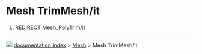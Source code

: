 # Mesh TrimMesh/it
1.  REDIRECT [Mesh_PolyTrim/it](Mesh_PolyTrim/it.md)



---
![](images/Button_right.svg) [documentation index](../README.md) > [Mesh](Mesh_Workbench.md) > Mesh TrimMesh/it
